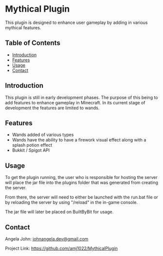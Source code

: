 # Mythical Plugin

This plugin is designed to enhance user gameplay by adding in various mythical features.

## Table of Contents

- [Introduction](#introduction)
- [Features](#features)
- [Usage](#usage)
- [Contact](#contact)

## Introduction

This plugin is still in early development phases. The purpose of this being to add features to enhance gameplay in Minecraft. In its current stage of development the features are limited to wands.

## Features

- Wands added of various types
- Wands have the ability to have a firework visual effect along with a splash potion effect
- Bukkit / Spigot API

## Usage

To get the plugin running, the user who is responsible for hosting the server will place the jar file into the plugins folder that was generated from creating the server. 

From there, the server will need to either be launched with the run.bat file or by reloading the server by using "/reload" in the in-game console.

The jar file will later be placed on BuiltByBit for usage.

## Contact

Angela John: johnangela.dev@gmail.com

Project Link: https://github.com/amj1022/MythicalPlugin
